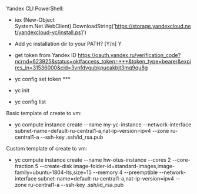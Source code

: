 Yandex CLI PowerShell:
- iex (New-Object System.Net.WebClient).DownloadString('https://storage.yandexcloud.net/yandexcloud-yc/install.ps1')
- Add yc installation dir to your PATH? [Y/n] Y
- get token from Yandex ID https://oauth.yandex.ru/verification_code?ncrnd=623925&status=ok#access_token=***&token_type=bearer&expires_in=31536000&cid=3vnfdvgubkpucakbjt3mq9qu8g

- yc config set token ***
- yc init
- yc config list

Basic template of create to vm: 
- yc compute instance create --name my-yc-instance --network-interface subnet-name=default-ru-central1-a,nat-ip-version=ipv4 --zone ru-central1-a --ssh-key .ssh/id_rsa.pub

Custom template of create to vm: 
- yc compute instance create --name hw-otus-instance --cores 2 --core-fraction 5 --create-disk image-folder-id=standard-images,image-family=ubuntu-1804-lts,size=15 --memory 4 --preemptible --network-interface subnet-name=default-ru-central1-a,nat-ip-version=ipv4 --zone ru-central1-a --ssh-key .ssh/id_rsa.pub